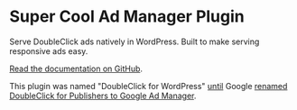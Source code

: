 # Super Cool Ad Manager Plugin

Serve DoubleClick ads natively in WordPress. Built to make serving responsive ads easy.

[Read the documentation on GitHub](https://github.com/INN/DoubleClick-for-WordPress/tree/master/docs).

This plugin was named "DoubleClick for WordPress" [until](https://github.com/inn/doubleclick-for-wp/issues/69) Google [renamed DoubleClick for Publishers to Google Ad Manager](https://www.blog.google/products/admanager/introducing-google-ad-manager/).
